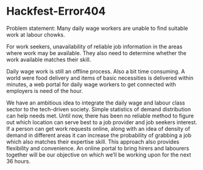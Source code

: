 # Hackfest-Error404

Problem statement: 
Many daily wage workers are unable to find suitable work at labour chowks. 

For work seekers, unavailability of reliable job information in the areas where work may be available. They also need to determine whether the work available matches their skill.

Daily wage work is still an offline process. Also a bit time consuming. A world were food delivery and items of basic necessities is delivered within minutes, a web portal for daily wage workers to get connected with employers is need of the hour. 

We have an ambitious idea to integrate the daily wage and labour class sector to the tech-driven society. Simple statistics of demand distribution can help needs met. Until now, there has been no reliable method to figure out which location can serve best to a job provider and job seekers interest. If a person can get work requests online, along with an idea of density of demand in different areas it can increase the probability of grabbing a job which also matches their expertise skill. This approach also provides flexibility and convenience. An online portal to bring hirers and labourers together will be our objective on which we’ll be working upon for the next 36 hours. 

